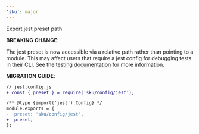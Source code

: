 ```yaml
---
'sku': major
---
```


Export jest preset path

**BREAKING CHANGE**:

The jest preset is now accessible via a relative path rather than pointing to a module. This may affect users that require a jest config for debugging tests in their CLI. See the [testing documentation] for more information.

**MIGRATION GUIDE**:

```diff
// jest.config.js
+ const { preset } = require('sku/config/jest');

/** @type {import('jest').Config} */
module.exports = {
-  preset: 'sku/config/jest',
+  preset,
};
```

[testing documentation]: https://seek-oss.github.io/sku/#/./docs/testing
